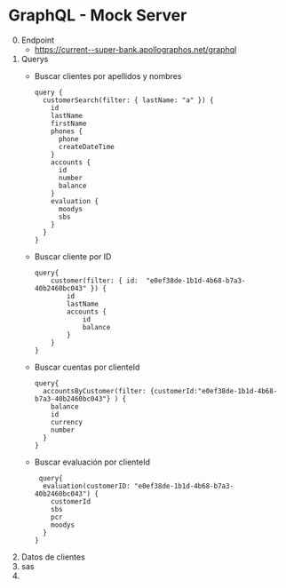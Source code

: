 # GraphQL - Mock Server
0. Endpoint
    * https://current--super-bank.apollographos.net/graphql
1. Querys
    * Buscar clientes por apellidos y nombres
        ```
        query {
          customerSearch(filter: { lastName: "a" }) {
            id
            lastName
            firstName
            phones {
              phone
              createDateTime
            }
            accounts {
              id
              number
              balance
            }
            evaluation {
              moodys
              sbs
            }
          }
        }
        ```
   * Buscar cliente por ID
        ```
        query{
            customer(filter: { id:  "e0ef38de-1b1d-4b68-b7a3-40b2460bc043" }) {
                id
                lastName
                accounts {
                    id
                    balance
                }
            }
        }
        ```

   * Buscar cuentas por clienteId
        ```
        query{
          accountsByCustomer(filter: {customerId:"e0ef38de-1b1d-4b68-b7a3-40b2460bc043"} ) {
            balance
            id
            currency
            number
          }
        }
        ```
        
   * Buscar evaluación por clienteId
        ```
         query{
          evaluation(customerID: "e0ef38de-1b1d-4b68-b7a3-40b2460bc043") {
            customerId
            sbs
            pcr
            moodys
          }
        }
        ```
2. Datos de clientes
3. sas
4. 
